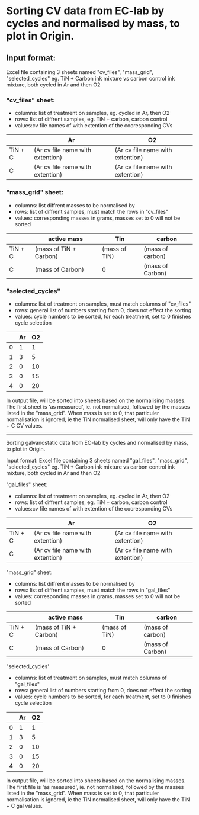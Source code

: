 # Sorting CV data from EC-lab by cycles and normalised by mass, to plot in Origin.

## Input format: 
Excel file containing 3 sheets named "cv_files", "mass_grid", "selected_cycles"
eg. TiN + Carbon ink mixture vs carbon control ink mixture, both cycled in Ar and then O2

### "cv_files" sheet:
- columns: list of treatment on samples, eg. cycled in Ar, then O2
- rows: list of diffrent samples, eg. TiN + carbon, carbon control
- values:cv file names of with extention of the cooresponding CVs

|        | Ar                               | O2                               |
|--------|----------------------------------|----------------------------------|
|TiN + C | (Ar cv file name with extention) | (Ar cv file name with extention) |
|C       | (Ar cv file name with extention) | (Ar cv file name with extention) |

### "mass_grid" sheet:
- columns: list diffrent masses to be normalised by 
- rows: list of diffrent samples, must match the rows in "cv_files"
- values: corresponding masses in grams, masses set to 0 will not be sorted

|        | active mass            | Tin           | carbon           |
|--------|------------------------|---------------|------------------|
|TiN + C | (mass of TiN + Carbon) | (mass of TiN) | (mass of carbon) |
|C       | (mass of Carbon)       | 0             | (mass of Carbon) |


### "selected_cycles"
- columns: list of treatment on samples, must match columns of "cv_files"
- rows: general list of numbers starting from 0, does not effect the sorting
- values: cycle numbers to be sorted, for each treatment, set to 0 finishes cycle selection

|  | Ar | O2  |
|--|----|-----|
|0 | 1  | 1   |
|1 | 3  | 5   |
|2 | 0  | 10  |
|3 | 0  | 15  |
|4 | 0  | 20  |

In output file, will be sorted into sheets based on the normalising masses. 
The first sheet is 'as measured', ie. not normalised, followed by the masses listed in the "mass_grid". 
When mass is set to 0, that particuler normalisation is ignored, ie the TiN normalised sheet, will only have the TiN + C CV values.

***

Sorting galvanostatic data from EC-lab by cycles and normalised by mass, to plot in Origin.

Input format: 
Excel file containing 3 sheets named "gal_files", "mass_grid", "selected_cycles"
eg. TiN + Carbon ink mixture vs carbon control ink mixture, both cycled in Ar and then O2

"gal_files" sheet:
- columns: list of treatment on samples, eg. cycled in Ar, then O2
- rows: list of diffrent samples, eg. TiN + carbon, carbon control
- values:cv file names of with extention of the cooresponding CVs
    
|        | Ar                               | O2                               |
|--------|----------------------------------|----------------------------------|
|TiN + C | (Ar cv file name with extention) | (Ar cv file name with extention) |
|C       | (Ar cv file name with extention) | (Ar cv file name with extention) |

"mass_grid" sheet:
- columns: list diffrent masses to be normalised by 
- rows: list of diffrent samples, must match the rows in "gal_files"
- values: corresponding masses in grams, masses set to 0 will not be sorted

|        | active mass            | Tin           | carbon           |
|--------|------------------------|---------------|------------------|
|TiN + C | (mass of TiN + Carbon) | (mass of TiN) | (mass of carbon) |
|C       | (mass of Carbon)       | 0             | (mass of Carbon) |


"selected_cycles'
- columns: list of treatment on samples, must match columns of "gal_files"
- rows: general list of numbers starting from 0, does not effect the sorting
- values: cycle numbers to be sorted, for each treatment, set to 0 finishes cycle selection
  
|  | Ar | O2  |
|--|----|-----|
|0 | 1  | 1   |
|1 | 3  | 5   |
|2 | 0  | 10  |
|3 | 0  | 15  |
|4 | 0  | 20  |

In output file, will be sorted into sheets based on the normalising masses. 
The first file is 'as measured', ie. not normalised, followed by the masses listed in the "mass_grid". 
When mass is set to 0, that particuler normalisation is ignored, ie the TiN normalised sheet, will only have the TiN + C gal values.
